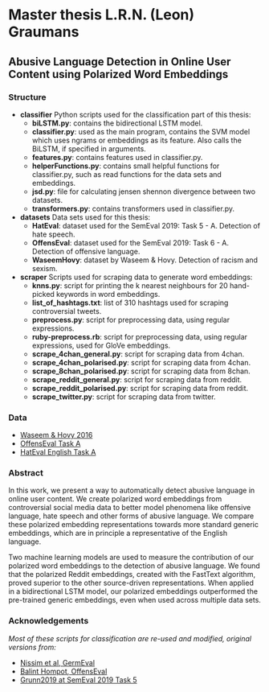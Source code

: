 # Master thesis L.R.N. (Leon) Graumans
## Abusive Language Detection in Online User Content using Polarized Word Embeddings

### Structure
- **classifier** Python scripts used for the classification part of this thesis:
	- **biLSTM.py**: contains the bidirectional LSTM model.
	- **classifier.py**: used as the main program, contains the SVM model which uses ngrams or embeddings as its feature. Also calls the BiLSTM, if specified in arguments.
	- **features.py**: contains features used in classifier.py.
	- **helperFunctions.py**: contains small helpful functions for classifier.py, such as read functions for the data sets and embeddings.
	- **jsd.py**: file for calculating jensen shennon divergence between two datasets.
	- **transformers.py**: contains transformers used in classifier.py.
- **datasets** Data sets used for this thesis:
	- **HatEval**: dataset used for the SemEval 2019: Task 5 - A. Detection of hate speech.
	- **OffensEval**: dataset used for the SemEval 2019: Task 6 - A. Detection of offensive language.
	- **WaseemHovy**: dataset by Waseem & Hovy. Detection of racism and sexism.
- **scraper** Scripts used for scraping data to generate word embeddings:
	- **knns.py**: script for printing the k nearest neighbours for 20 hand-picked keywords in word embeddings.
	- **list_of_hashtags.txt**: list of 310 hashtags used for scraping controversial tweets.
	- **preprocess.py**: script for preprocessing data, using regular expressions.
	- **ruby-preprocess.rb**: script for preprocessing data, using regular expressions, used for GloVe embeddings.
	- **scrape_4chan_general.py**: script for scraping data from 4chan.
	- **scrape_4chan_polarised.py**: script for scraping data from 4chan.
	- **scrape_8chan_polarised.py**: script for scraping data from 8chan.
	- **scrape_reddit_general.py**: script for scraping data from reddit.
	- **scrape_reddit_polarised.py**: script for scraping data from reddit.
	- **scrape_twitter.py**: script for scraping data from twitter.

### Data
- [Waseem & Hovy 2016](https://github.com/ZeerakW/hatespeech)
- [OffensEval Task A](https://competitions.codalab.org/competitions/20011)
- [HatEval English Task A](https://competitions.codalab.org/competitions/19935)

### Abstract
In this work, we present a way to automatically detect abusive language in online user content. We create polarized word embeddings from controversial social media data to better model phenomena like offensive language, hate speech and other forms of abusive language. We compare these polarized embedding representations towards more standard generic embeddings, which are in principle a representative of the English language.

Two machine learning models are used to measure the contribution of our polarized word embeddings to the detection of abusive language. We found that the polarized Reddit embeddings, created with the FastText algorithm, proved superior to the other source-driven representations. When applied in a bidirectional LSTM model, our polarized embeddings outperformed the pre-trained generic embeddings, even when used across multiple data sets.

### Acknowledgements
*Most of these scripts for classification are re-used and modified, original versions from:*

- [Nissim et al, GermEval](https://github.com/malvinanissim/germeval-rug)
- [Balint Hompot, OffensEval](https://github.com/BalintHompot/RUG_Offenseval)
- [Grunn2019 at SemEval 2019 Task 5](https://bitbucket.org/grunn2018/sharedhate_repo/src/master/)
